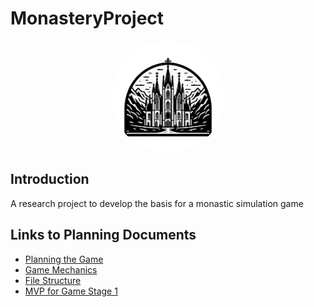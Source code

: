 # MonasteryProject

<div style="display: flex; justify-content: center;">
    <img src="static/images/monastery-sim-logo.png" 
        alt="Monastery Sim Logo" 
        style="width: 180px; height: 180px; border-radius: 50%;"
        />
</div>

## Introduction

A research project to develop the basis for a monastic simulation game

## Links to Planning Documents

- [Planning the Game](planning/Planning%20the%20Game.md)
- [Game Mechanics](planning/Game%20Mechanics.md)
- [File Structure](planning/File%20Structure.md)
- [MVP for Game Stage 1](planning/MVP-G1.md)